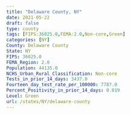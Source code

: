```yaml
---
title: "Delaware County, NY"
date: 2021-05-22
draft: false
type: county
tags: [FIPS:36025.0,FEMA:2.0,Non-core,Green]
categories: [NY]
County: Delaware County
State: NY
FIPS: 36025.0
FEMA_Region: 2.0
Population: 44135.0
NCHS_Urban_Rural_Classification: Non-core
Tests_in_prior_14_days: 3437.0
Fourteen_day_test_rate_per_100000: 7787.0
Percent_Positivity_in_prior_14_days: 0.019
Level: Green
url: /states/NY/delaware-county
---
```



